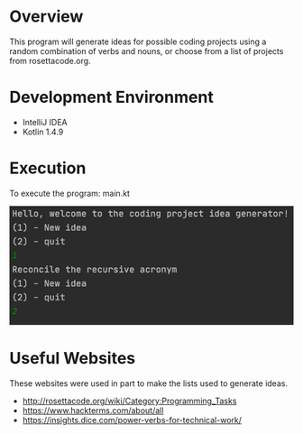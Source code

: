 # Overview

This program will generate ideas for possible coding projects using a random combination of verbs and nouns, or choose from a list of projects from rosettacode.org.

# Development Environment
* IntelliJ IDEA
* Kotlin 1.4.9

# Execution

To execute the program: main.kt

![](screenshot2.jpg)

# Useful Websites
These websites were used in part to make the lists used to generate ideas.
* http://rosettacode.org/wiki/Category:Programming_Tasks
* https://www.hackterms.com/about/all
* https://insights.dice.com/power-verbs-for-technical-work/
